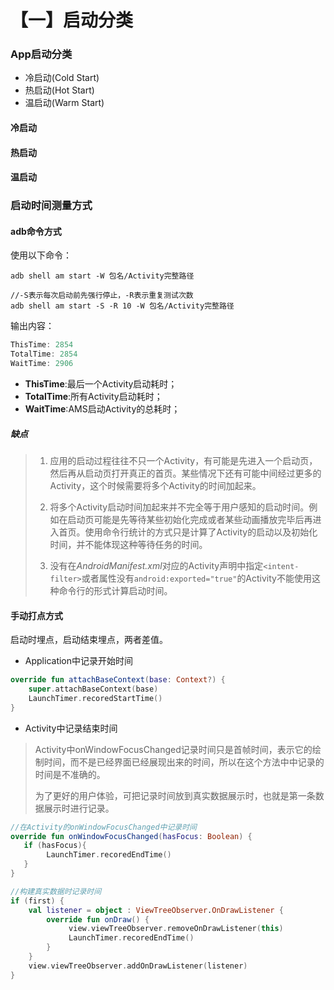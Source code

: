 # 【一】启动分类

### App启动分类

* 冷启动(Cold Start)
* 热启动(Hot Start)
* 温启动(Warm Start)

#### 冷启动

#### 热启动

#### 温启动

### 启动时间测量方式

#### adb命令方式

使用以下命令：

```shell
adb shell am start -W 包名/Activity完整路径

//-S表示每次启动前先强行停止，-R表示重复测试次数
adb shell am start -S -R 10 -W 包名/Activity完整路径
```

输出内容：

```java
ThisTime: 2854
TotalTime: 2854
WaitTime: 2906
```

* **ThisTime**:最后一个Activity启动耗时；
* **TotalTime**:所有Activity启动耗时；
* **WaitTime**:AMS启动Activity的总耗时；

##### 缺点

> 1. 应用的启动过程往往不只一个Activity，有可能是先进入一个启动页，然后再从启动页打开真正的首页。某些情况下还有可能中间经过更多的Activity，这个时候需要将多个Activity的时间加起来。
>
> 2. 将多个Activity启动时间加起来并不完全等于用户感知的启动时间。例如在启动页可能是先等待某些初始化完成或者某些动画播放完毕后再进入首页。使用命令行统计的方式只是计算了Activity的启动以及初始化时间，并不能体现这种等待任务的时间。
>
> 3. 没有在*AndroidManifest.xml*对应的Activity声明中指定`<intent-filter>`或者属性没有`android:exported="true"`的Activity不能使用这种命令行的形式计算启动时间。

#### 手动打点方式

启动时埋点，启动结束埋点，两者差值。

* Application中记录开始时间

```kotlin
override fun attachBaseContext(base: Context?) {
    super.attachBaseContext(base)
    LaunchTimer.recoredStartTime()
}
```

* Activity中记录结束时间

> Activity中onWindowFocusChanged记录时间只是首帧时间，表示它的绘制时间，而不是已经界面已经展现出来的时间，所以在这个方法中中记录的时间是不准确的。
>
> 为了更好的用户体验，可把记录时间放到真实数据展示时，也就是第一条数据展示时进行记录。

```kotlin
//在Activity的onWindowFocusChanged中记录时间
override fun onWindowFocusChanged(hasFocus: Boolean) {
   if (hasFocus){
        LaunchTimer.recoredEndTime()
   }
}

//构建真实数据时记录时间
if (first) {
    val listener = object : ViewTreeObserver.OnDrawListener {
        override fun onDraw() {
             view.viewTreeObserver.removeOnDrawListener(this)
             LaunchTimer.recoredEndTime()
        }
    }
    view.viewTreeObserver.addOnDrawListener(listener)
}
```


